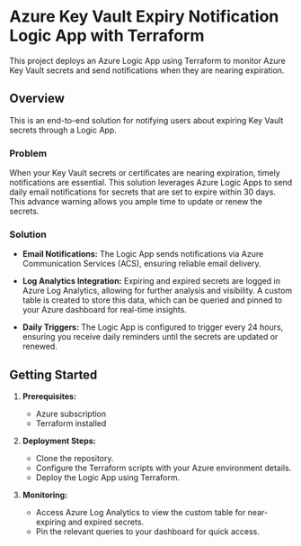 # Azure Key Vault Expiry Notification Logic App with Terraform

This project deploys an Azure Logic App using Terraform to monitor Azure Key Vault secrets and send notifications when they are nearing expiration.

## Overview

This is an end-to-end solution for notifying users about expiring Key Vault secrets through a Logic App.

### Problem

When your Key Vault secrets or certificates are nearing expiration, timely notifications are essential. This solution leverages Azure Logic Apps to send daily email notifications for secrets that are set to expire within 30 days. This advance warning allows you ample time to update or renew the secrets.

### Solution

- **Email Notifications:** The Logic App sends notifications via Azure Communication Services (ACS), ensuring reliable email delivery.
  
- **Log Analytics Integration:** Expiring and expired secrets are logged in Azure Log Analytics, allowing for further analysis and visibility. A custom table is created to store this data, which can be queried and pinned to your Azure dashboard for real-time insights.

- **Daily Triggers:** The Logic App is configured to trigger every 24 hours, ensuring you receive daily reminders until the secrets are updated or renewed.

## Getting Started

1. **Prerequisites:** 
   - Azure subscription
   - Terraform installed

2. **Deployment Steps:**
   - Clone the repository.
   - Configure the Terraform scripts with your Azure environment details.
   - Deploy the Logic App using Terraform.

3. **Monitoring:**
   - Access Azure Log Analytics to view the custom table for near-expiring and expired secrets.
   - Pin the relevant queries to your dashboard for quick access.

